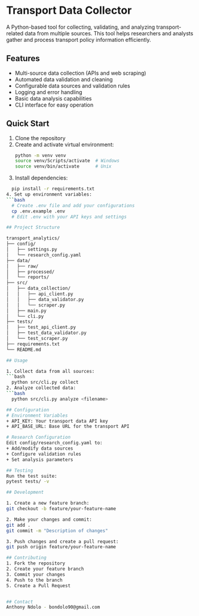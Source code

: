 # Transport Data Collector

A Python-based tool for collecting, validating, and analyzing transport-related data from multiple sources. This tool helps researchers and analysts gather and process transport policy information efficiently.

## Features

+ Multi-source data collection (APIs and web scraping)
+ Automated data validation and cleaning
+ Configurable data sources and validation rules
+ Logging and error handling
+ Basic data analysis capabilities
+ CLI interface for easy operation

## Quick Start

1. Clone the repository
2. Create and activate virtual environment:
   ```bash
   python -m venv venv
   source venv/Scripts/activate  # Windows
   source venv/bin/activate      # Unix
3. Install dependencies:
  ```bash
    pip install -r requirements.txt
4. Set up environment variables:
  ```bash
    # Create .env file and add your configurations
    cp .env.example .env
    # Edit .env with your API keys and settings

## Project Structure

transport_analytics/
├── config/
│   ├── settings.py
│   └── research_config.yaml
├── data/
│   ├── raw/
│   ├── processed/
│   └── reports/
├── src/
│   ├── data_collection/
│   │   ├── api_client.py
│   │   ├── data_validator.py
│   │   └── scraper.py
│   ├── main.py
│   └── cli.py
├── tests/
│   ├── test_api_client.py
│   ├── test_data_validator.py
│   └── test_scraper.py
├── requirements.txt
└── README.md

## Usage 

1. Collect data from all sources:
  ```bash
    python src/cli.py collect
2. Analyze collected data:
  ```bash
    python src/cli.py analyze <filename>

## Configuration
  # Environment Variables
  + API_KEY: Your transport data API key
  + API_BASE_URL: Base URL for the transport API

  # Research Configuration
  Edit config/research_config.yaml to:
  + Add/modify data sources
  + Configure validation rules
  + Set analysis parameters

## Testing 
Run the test suite:
pytest tests/ -v

## Development

1. Create a new feature branch:
 git checkout -b feature/your-feature-name

2. Make your changes and commit:
  git add .
  git commit -m "Description of changes"

3. Push changes and create a pull request:
  git push origin feature/your-feature-name

## Contributing
1. Fork the repository
2. Create your feature branch
3. Commit your changes
4. Push to the branch
5. Create a Pull Request


## Contact 
Anthony Ndolo - bondolo90@gmail.com 